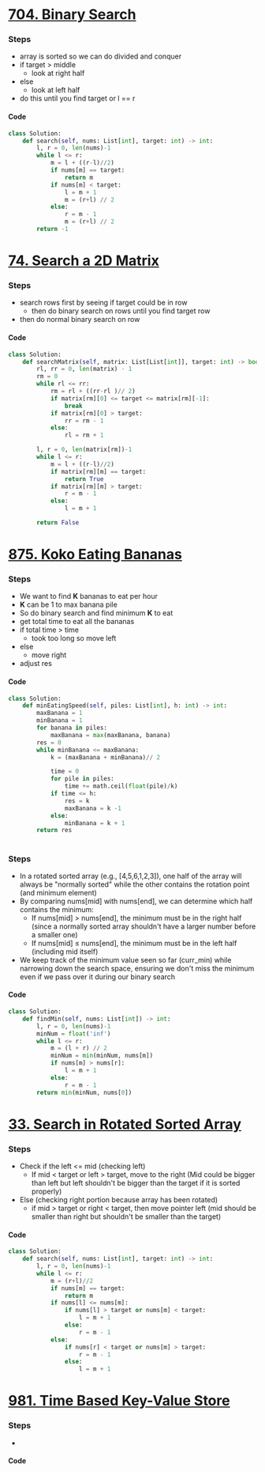 # [704. Binary Search](https://leetcode.com/problems/binary-search/)
### Steps
- array is sorted so we can do divided and conquer
- if target > middle
	- look at right half
- else
	- look at left half
- do this until you find target or l == r

#### Code
```python
class Solution:
    def search(self, nums: List[int], target: int) -> int:
        l, r = 0, len(nums)-1
        while l <= r:
            m = l + ((r-l)//2)
            if nums[m] == target:
                return m
            if nums[m] < target:
                l = m + 1
                m = (r+l) // 2
            else:
                r = m - 1
                m = (r+l) // 2
        return -1
```

# [74. Search a 2D Matrix](https://leetcode.com/problems/search-a-2d-matrix/)
### Steps
- search rows first by seeing if target could be in row
	- then do binary search on rows until you find target row
- then do normal binary search on row

#### Code
```python
class Solution:
    def searchMatrix(self, matrix: List[List[int]], target: int) -> bool:
        rl, rr = 0, len(matrix) - 1
        rm = 0
        while rl <= rr:
            rm = rl + ((rr-rl )// 2)
            if matrix[rm][0] <= target <= matrix[rm][-1]:
                break
            if matrix[rm][0] > target:
                rr = rm - 1
            else:
                rl = rm + 1

        l, r = 0, len(matrix[rm])-1
        while l <= r:
            m = l + ((r-l)//2)
            if matrix[rm][m] == target:
                return True
            if matrix[rm][m] > target:
                r = m - 1
            else:
                l = m + 1

        return False
```

# [875. Koko Eating Bananas](https://leetcode.com/problems/koko-eating-bananas/)
### Steps
- We want to find **K** bananas to eat per hour
- **K** can be 1 to max banana pile
- So do binary search and find minimum **K** to eat
- get total time to eat all the bananas
- if total time > time
	- took too long so move left
- else
	- move right
- adjust res

#### Code
```python
class Solution:
    def minEatingSpeed(self, piles: List[int], h: int) -> int:
        maxBanana = 1
        minBanana = 1
        for banana in piles:
            maxBanana = max(maxBanana, banana)
        res = 0
        while minBanana <= maxBanana:
            k = (maxBanana + minBanana)// 2

            time = 0
            for pile in piles:
                time += math.ceil(float(pile)/k)
            if time <= h:
                res = k
                maxBanana = k -1
            else:
                minBanana = k + 1
        return res
```

#
### Steps
- In a rotated sorted array (e.g., [4,5,6,1,2,3]), one half of the array will always be "normally sorted" while the other contains the rotation point (and minimum element)
- By comparing nums[mid] with nums[end], we can determine which half contains the minimum:
    - If nums[mid] > nums[end], the minimum must be in the right half (since a normally sorted array shouldn't have a larger number before a smaller one)
    - If nums[mid] ≤ nums[end], the minimum must be in the left half (including mid itself)
- We keep track of the minimum value seen so far (curr_min) while narrowing down the search space, ensuring we don't miss the minimum even if we pass over it during our binary search

#### Code
```python
class Solution:
    def findMin(self, nums: List[int]) -> int:
        l, r = 0, len(nums)-1
        minNum = float('inf')
        while l <= r:
            m = (l + r) // 2
            minNum = min(minNum, nums[m])
            if nums[m] > nums[r]:
                l = m + 1
            else:
                r = m - 1
        return min(minNum, nums[0])
```

# [33. Search in Rotated Sorted Array](https://leetcode.com/problems/search-in-rotated-sorted-array/)
### Steps
- Check if the left <= mid (checking left)
	- If mid < target or left > target, move to the right (Mid could be bigger than left but left shouldn't be bigger than the target if it is sorted properly)
- Else (checking right portion because array has been rotated)
	- if mid > target or right < target, then move pointer left (mid should be smaller than right but shouldn't be smaller than the target)

#### Code
```python
class Solution:
    def search(self, nums: List[int], target: int) -> int:
        l, r = 0, len(nums)-1
        while l <= r:
            m = (r+l)//2
            if nums[m] == target:
                return m
            if nums[l] <= nums[m]:
                if nums[l] > target or nums[m] < target:
                    l = m + 1
                else:
                    r = m - 1
            else:
                if nums[r] < target or nums[m] > target:
                    r = m - 1
                else:
                    l = m + 1
```

# [981. Time Based Key-Value Store](https://leetcode.com/problems/time-based-key-value-store/)
### Steps
- 

#### Code
```python

```
